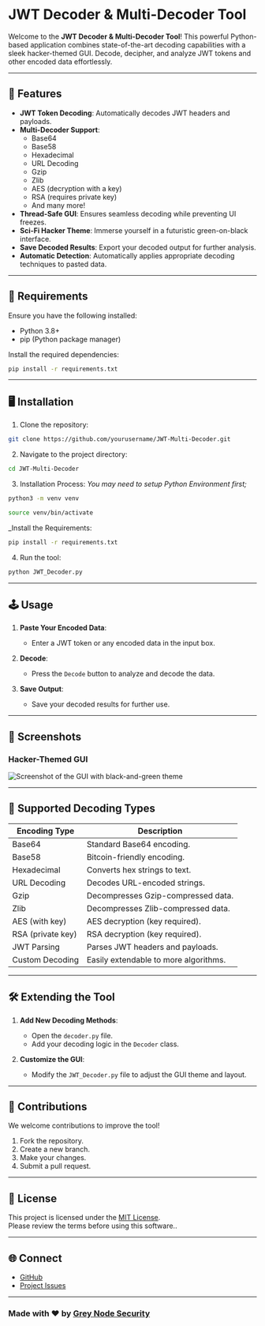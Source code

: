 # JWT Decoder & Multi-Decoder Tool

Welcome to the **JWT Decoder & Multi-Decoder Tool**! This powerful Python-based application combines state-of-the-art decoding capabilities with a sleek hacker-themed GUI. Decode, decipher, and analyze JWT tokens and other encoded data effortlessly.

---

## 🚀 Features

- **JWT Token Decoding**: Automatically decodes JWT headers and payloads.
- **Multi-Decoder Support**:
  - Base64
  - Base58
  - Hexadecimal
  - URL Decoding
  - Gzip
  - Zlib
  - AES (decryption with a key)
  - RSA (requires private key)
  - And many more!
- **Thread-Safe GUI**: Ensures seamless decoding while preventing UI freezes.
- **Sci-Fi Hacker Theme**: Immerse yourself in a futuristic green-on-black interface.
- **Save Decoded Results**: Export your decoded output for further analysis.
- **Automatic Detection**: Automatically applies appropriate decoding techniques to pasted data.

---

## 🔧 Requirements

Ensure you have the following installed:

- Python 3.8+
- pip (Python package manager)

Install the required dependencies:

```bash
pip install -r requirements.txt
```

---

## 🖥️ Installation

1. Clone the repository:

```bash
git clone https://github.com/yourusername/JWT-Multi-Decoder.git
```

2. Navigate to the project directory:

```bash
cd JWT-Multi-Decoder
```

3. Installation Process:
_You may need to setup Python Environment first;_
```bash 
python3 -m venv venv

source venv/bin/activate
```
_Install the Requirements:
```bash
pip install -r requirements.txt
```

4. Run the tool:

```bash
python JWT_Decoder.py
```

---

## 🕹️ Usage

1. **Paste Your Encoded Data**:
   - Enter a JWT token or any encoded data in the input box.

2. **Decode**:
   - Press the `Decode` button to analyze and decode the data.

3. **Save Output**:
   - Save your decoded results for further use.

---

## 🎨 Screenshots

### Hacker-Themed GUI
![Screenshot of the GUI with black-and-green theme](screenshot.png)

---

## 📜 Supported Decoding Types

| Encoding Type      | Description                             |
|--------------------|-----------------------------------------|
| Base64             | Standard Base64 encoding.              |
| Base58             | Bitcoin-friendly encoding.             |
| Hexadecimal        | Converts hex strings to text.          |
| URL Decoding       | Decodes URL-encoded strings.           |
| Gzip               | Decompresses Gzip-compressed data.     |
| Zlib               | Decompresses Zlib-compressed data.     |
| AES (with key)     | AES decryption (key required).         |
| RSA (private key)  | RSA decryption (key required).         |
| JWT Parsing        | Parses JWT headers and payloads.       |
| Custom Decoding    | Easily extendable to more algorithms.  |

---

## 🛠️ Extending the Tool

1. **Add New Decoding Methods**:
   - Open the `decoder.py` file.
   - Add your decoding logic in the `Decoder` class.

2. **Customize the GUI**:
   - Modify the `JWT_Decoder.py` file to adjust the GUI theme and layout.

---

## 🤝 Contributions

We welcome contributions to improve the tool!

1. Fork the repository.
2. Create a new branch.
3. Make your changes.
4. Submit a pull request.

---

## 📄 License

This project is licensed under the [MIT License](LICENSE).  
Please review the terms before using this software..

---

## 🌐 Connect

- [GitHub](https://github.com/GreyNodeSecurity)
- [Project Issues](https://github.com/GreyNodeSecurity/JWT-Multi-Decoder/issues)

---

### Made with ❤️ by [Grey Node Security](https://greynodesecurity.com)
